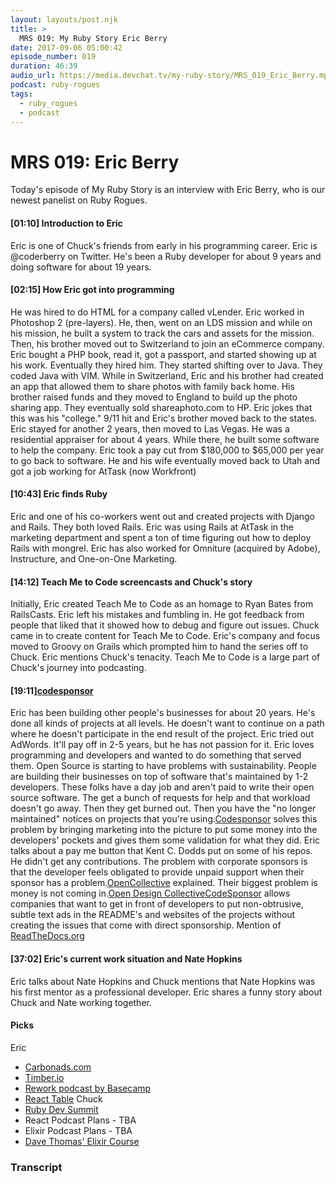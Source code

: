 ```yaml
---
layout: layouts/post.njk
title: >
  MRS 019: My Ruby Story Eric Berry
date: 2017-09-06 05:00:42
episode_number: 019
duration: 46:39
audio_url: https://media.devchat.tv/my-ruby-story/MRS_019_Eric_Berry.mp3
podcast: ruby-rogues
tags:
  - ruby_rogues
  - podcast
---
```


# MRS 019: Eric Berry

Today's episode of My Ruby Story is an interview with Eric Berry, who is our newest panelist on Ruby Rogues.

#### [01:10] Introduction to Eric

Eric is one of Chuck's friends from early in his programming career. Eric is @coderberry on Twitter. He's been a Ruby developer for about 9 years and doing software for about 19 years.

#### [02:15] How Eric got into programming

He was hired to do HTML for a company called vLender. Eric worked in Photoshop 2 (pre-layers). He, then, went on an LDS mission and while on his mission, he built a system to track the cars and assets for the mission. Then, his brother moved out to Switzerland to join an eCommerce company. Eric bought a PHP book, read it, got a passport, and started showing up at his work. Eventually they hired him. They started shifting over to Java. They coded Java with VIM. While in Switzerland, Eric and his brother had created an app that allowed them to share photos with family back home. His brother raised funds and they moved to England to build up the photo sharing app. They eventually sold shareaphoto.com to HP. Eric jokes that this was his "college." 9/11 hit and Eric's brother moved back to the states. Eric stayed for another 2 years, then moved to Las Vegas. He was a residential appraiser for about 4 years. While there, he built some software to help the company. Eric took a pay cut from $180,000 to $65,000 per year to go back to software. He and his wife eventually moved back to Utah and got a job working for AtTask (now Workfront)

#### [10:43] Eric finds Ruby

Eric and one of his co-workers went out and created projects with Django and Rails. They both loved Rails. Eric was using Rails at AtTask in the marketing department and spent a ton of time figuring out how to deploy Rails with mongrel. Eric has also worked for Omniture (acquired by Adobe), Instructure, and One-on-One Marketing.

#### [14:12] Teach Me to Code screencasts and Chuck's story

Initially, Eric created Teach Me to Code as an homage to Ryan Bates from RailsCasts. Eric left his mistakes and fumbling in. He got feedback from people that liked that it showed how to debug and figure out issues. Chuck came in to create content for Teach Me to Code. Eric's company and focus moved to Groovy on Grails which prompted him to hand the series off to Chuck. Eric mentions Chuck's tenacity. Teach Me to Code is a large part of Chuck's journey into podcasting.

#### [19:11][codesponsor](https://codesponsor.io)

Eric has been building other people's businesses for about 20 years. He's done all kinds of projects at all levels. He doesn't want to continue on a path where he doesn't participate in the end result of the project. Eric tried out AdWords. It'll pay off in 2-5 years, but he has not passion for it. Eric loves programming and developers and wanted to do something that served them. Open Source is starting to have problems with sustainability. People are building their businesses on top of software that's maintained by 1-2 developers. These folks have a day job and aren't paid to write their open source software. The get a bunch of requests for help and that workload doesn't go away. Then they get burned out. Then you have the "no longer maintained" notices on projects that you're using.[Codesponsor](https://codesponsor.io) solves this problem by bringing marketing into the picture to put some money into the developers' pockets and gives them some validation for what they did. Eric talks about a pay me button that Kent C. Dodds put on some of his repos. He didn't get any contributions. The problem with corporate sponsors is that the developer feels obligated to provide unpaid support when their sponsor has a problem.[OpenCollective](https://opencollective.com/) explained. Their biggest problem is money is not coming in.[Open Design Collective](https://opencollective.com/opensourcedesign)[CodeSponsor](https://codesponsor.io) allows companies that want to get in front of developers to put non-obtrusive, subtle text ads in the README's and websites of the projects without creating the issues that come with direct sponsorship. Mention of [ReadTheDocs.org](https://readthedocs.org)

#### [37:02] Eric's current work situation and Nate Hopkins

Eric talks about Nate Hopkins and Chuck mentions that Nate Hopkins was his first mentor as a professional developer. Eric shares a funny story about Chuck and Nate working together.

#### Picks

Eric

- [Carbonads.com](https://carbonads.com)
- [Timber.io](https://timber.io)
- [Rework podcast by Basecamp](https://rework.fm/)
- [React Table](https://react-table.js.org/#/story/readme)
  Chuck
- [Ruby Dev Summit](https://rubydevsummit.com)
- React Podcast Plans - TBA
- Elixir Podcast Plans - TBA
- [Dave Thomas' Elixir Course](https://coding-gnome.thinkific.com/courses/elixir-for-programmers?ref=9e8747)

### Transcript
